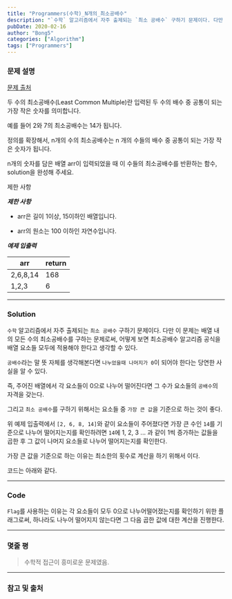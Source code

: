 ```yaml
---
title: "Programmers(수학)_N개의_최소공배수"
description: "`수학` 알고리즘에서 자주 출제되는 `최소 공배수` 구하기 문제이다. 다만 이 문제는 배열 내의 모든 수의 최소공배수를 구하는 문제로써, 어떻게 보면 최소공배수 알고리즘 공식을 배열 요소들 모두에 적용해야 한다고 생각할 수 있다."
pubDate: 2020-02-16
author: "Bong5"
categories: ["Algorithm"]
tags: ["Programmers"]
---
```



### 문제 설명

[문제 출처](https://programmers.co.kr/learn/courses/30/lessons/12953)

두 수의 최소공배수(Least Common Multiple)란 입력된 두 수의 배수 중 공통이 되는 가장 작은 숫자를 의미합니다.

예를 들어 2와 7의 최소공배수는 14가 됩니다.

정의를 확장해서, n개의 수의 최소공배수는 n 개의 수들의 배수 중 공통이 되는 가장 작은 숫자가 됩니다.

n개의 숫자를 담은 배열 arr이 입력되었을 때 이 수들의 최소공배수를 반환하는 함수, solution을 완성해 주세요.

제한 사항

**_제한 사항_**

- arr은 길이 1이상, 15이하인 배열입니다.

- arr의 원소는 100 이하인 자연수입니다.

**_예제 입출력_**

| arr |	return |
|---|---|
| 2,6,8,14 | 168 |
| 1,2,3 | 6 |


---

### Solution

`수학` 알고리즘에서 자주 출제되는 `최소 공배수` 구하기 문제이다. 다만 이 문제는 배열 내의 모든 수의 최소공배수를 구하는 문제로써, 어떻게 보면 최소공배수 알고리즘 공식을 배열 요소들 모두에 적용해야 한다고 생각할 수 있다.

`공배수`라는 말 뜻 자체를 생각해본다면 `나누었을때 나머지가 0`이 되어야 한다는 당연한 사실을 알 수 있다.

즉, 주어진 배열에서 각 요소들이 0으로 나누어 떨어진다면 그 수가 요소들의 `공배수`의 자격을 갖는다.

그리고 `최소 공배수`를 구하기 위해서는 요소들 중 `가장 큰 값`을 기준으로 하는 것이 좋다.

위 예제 입출력에서 `[2, 6, 8, 14]`와 같이 요소들이 주어졌다면 가장 큰 수인 `14`를 기준으로 나누어 떨어지는지를 확인하려면 `14`에 1, 2, 3 ... 과 같이 1씩 증가하는 값들을 곱한 후 그 값이 나머지 요소들로 나누어 떨어지는지를 확인한다.

가장 큰 값을 기준으로 하는 이유는 최소한의 횟수로 계산을 하기 위해서 이다.

코드는 아래와 같다.

---

### Code

<script src="https://gist.github.com/BongHoLee/bf092a792a89d8e70bad2943685b44c3.js"></script>

`Flag`를 사용하는 이유는 각 요소들이 모두 0으로 나누어떨어졌는지를 확인하기 위한 플래그로써, 하나라도 나누어 떨어지지 않는다면 그 다음 곱한 값에 대한 계산을 진행한다.

---

### 몇줄 평


> 수학적 접근이 흥미로운 문제였음. 


---



### 참고 및 출처
